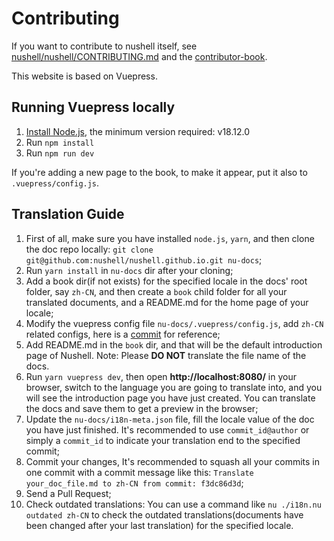 # Contributing

If you want to contribute to nushell itself, see [nushell/nushell/CONTRIBUTING.md](https://github.com/nushell/nushell/blob/master/CONTRIBUTING.md) and the [contributor-book](https://www.nushell.sh/contributor-book/).

This website is based on Vuepress.

## Running Vuepress locally

1. [Install Node.js](https://nodejs.org/en/download/), the minimum version required: v18.12.0
2. Run `npm install`
3. Run `npm run dev`

If you're adding a new page to the book, to make it appear, put it also to `.vuepress/config.js`.

## Translation Guide

1. First of all, make sure you have installed `node.js`, `yarn`, and then clone the doc repo locally:
   `git clone git@github.com:nushell/nushell.github.io.git nu-docs`;
2. Run `yarn install` in `nu-docs` dir after your cloning;
3. Add a book dir(if not exists) for the specified locale in the docs' root folder, say `zh-CN`, and then create a `book` child folder for all your translated documents, and a README.md for the home page of your locale;
4. Modify the vuepress config file `nu-docs/.vuepress/config.js`, add `zh-CN` related configs, here is a [commit](https://github.com/nushell/nushell.github.io/commit/46d1672) for reference;
5. Add README.md in the `book` dir, and that will be the default introduction page of Nushell. Note: Please **DO NOT** translate the file name of the docs.
6. Run `yarn vuepress dev`, then open **http://localhost:8080/** in your browser, switch to the language you are going to translate into, and you will see the introduction page you have just created. You can translate the docs and save them to get a preview in the browser;
7. Update the `nu-docs/i18n-meta.json` file, fill the locale value of the doc you have just finished. It's recommended to use `commit_id@author` or simply a `commit_id` to indicate your translation end to the specified commit;
8. Commit your changes, It's recommended to squash all your commits in one commit with a commit message like this: `Translate your_doc_file.md to zh-CN from commit: f3dc86d3d`;
9. Send a Pull Request;
10. Check outdated translations: You can use a command like `nu ./i18n.nu outdated zh-CN` to check the outdated translations(documents have been changed after your last translation) for the specified locale.
